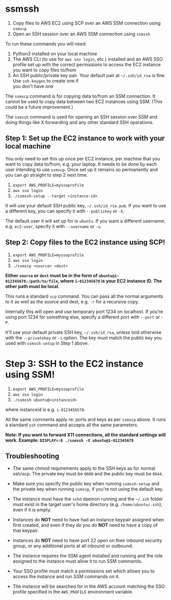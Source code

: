 # ssmssh
1. Copy files to AWS EC2 using SCP over an AWS SSM connection using `ssmscp`
2. Open an SSH session over an AWS SSM connection using `ssmssh`

To run these commands you will need:

  1. Python3 installed on your local machine
  2. The AWS CLI (to use for `aws sso login`, etc.) installed and 
     an AWS SSO profile set up with the correct permissions to 
     access the EC2 instance you want to copy files to/from
  3. An SSH public/private key pair. Your default pair at
     `~/.ssh/id_rsa` is fine. Use `ssh-keygen` to create one if  
     you don't have one

The `ssmscp` command is for copying data to/from an SSM connection. It
cannot be used to copy data between two EC2 instances using SSM.
(This could be a future improvement.)

The `ssmssh` command is used for opening an SSH session over SSM and doing
things like X forwarding and any other standard SSH operations.

## Step 1: Set up the EC2 instance to work with your local machine

You only need to set this up once per EC2 instance, per machine
that you want to copy data to/from, e.g. your laptop. It needs to
be done by each user intending to use `ssmscp`. Once set up
it remains so permanently and you can go straight to step 2 
next time.

1. `export AWS_PROFILE=myssoprofile`
2. `aws sso login`
3. `./ssmssh-setup --target <instance-id>`

It will use your default SSH public key, `~/.ssh/id_rsa.pub`. If you 
want to use a different key, you can specify it with `--publickey`
or `-k`.

The default user it will set up for is `ubuntu`. If you want a 
different username, e.g. `ec2-user`, specify it with `--username`
or `-u`.

## Step 2: Copy files to the EC2 instance using SCP!

1. `export AWS_PROFILE=myssoprofile`
2. `aws sso login`
3. `./ssmscp <source> <dest>`

**Either `source` or `dest` must be in the form of
`ubuntu@i-012345678:/path/to/file`, where `i-012345678` is your EC2
instance ID. The other path must be local.**

This runs a standard `scp` command. You can pass all the normal 
arguments to it as well as the source and dest, e.g. `-r` for a 
recursive copy.

Internally this will open and use temporary port 1234 on localhost. 
If you're using port 1234 for something else, specify a different 
port with `--port` or `-P`.

It'll use your default private SSH key, `~/.ssh/id_rsa`, unless told 
otherwise with the `--privatekey` or `-i` option. The key must match 
the public key you used with `ssmssh-setup` in Step 1 above.

# Step 3: SSH to the EC2 instance using SSM!

1. `export AWS_PROFILE=myssoprofile`
2. `aws sso login`
3. `./ssmssh ubuntu@<instanceid>`

where instanceid is e.g. `i-0123456578`.

All the same comments apply re: ports and keys as per `ssmscp` above.
It runs a standard `ssh` command and accepts all the same parameters.

**Note: If you want to forward X11 connections, all the standard
settings will work. Example: 
`DISPLAY=:0 ./ssmssh -X ubuntu@i-012345678`**

## Troubleshooting

 - The same chmod requirements apply to the SSH keys as for normal
ssh/scp. The private key must be `0600` and the public key must be
`0644`.

 - Make sure you specify the public key when running `ssmssh-setup`
and the private key when running `ssmscp`, if you're not using the
default key.

 - The instance must have the `sshd` daemon running and the `~/.ssh` 
folder must exist in the target user's home directory (e.g.
`/home/ubuntu/.ssh`), even if it is empty.

 - Instances do **NOT** need to have had an instance keypair assigned 
when first created, and even if they do you do **NOT** need to have
a copy of that keypair. 

 - Instances do **NOT** need to have port 22 open on their inbound 
security group, or any additional ports at all inbound or outbound. 

 - The instance requires the SSM agent installed and running and the 
role assigned to the instance must allow it to run SSM commands.

 - Your SSO profile must match a permissions set which allows you to 
access the instance and run SSM commands on it.

 - The instance will be searched for in the AWS account matching the 
SSO profile specified in the `AWS_PROFILE` environment variable.

